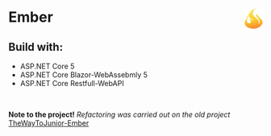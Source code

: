 <h1  align="left">
    <p><strong>Ember</strong><img align="right" src="src/Ember.View/Ember.View.Client/wwwroot/img/fire1.png" width="35" height="40">
</h1>

## Build with:

* ASP.NET Core 5 
* ASP.NET Core Blazor-WebAssebmly 5 
* ASP.NET Core Restfull-WebAPI 
<p>
<br>

<strong>Note to the project!</strong> *Refactoring was carried out on the old project*
    [TheWayToJunior-Ember](https://github.com/TheWayToJunior/Ember)

<br>
